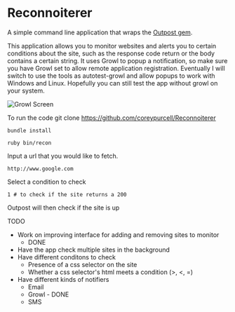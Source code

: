 Reconnoiterer
================

A simple command line application that wraps the [Outpost
gem](https://github.com/vinibaggio/outpost).

This application allows you to monitor websites and alerts you to
certain conditions about the site, such as the response code return or
the body contains a certain string. It uses Growl to popup a
notification, so make sure you have Growl set to allow remote
application registration. Eventually I will switch to use the
tools as autotest-growl and allow popups to work with Windows and Linux.
Hopefully you can still test the app without growl on your system.

![Growl
Screen](http://dl.dropbox.com/u/262398/Screen%20Shot%202011-09-14%20at%203.20.07%20PM.png)

To run the code
    git clone https://github.com/coreypurcell/Reconnoiterer

    bundle install

    ruby bin/recon


Input a url that you would like to fetch.

    http://www.google.com

Select a condition to check

    1 # to check if the site returns a 200

Outpost will then check if the site is up


TODO

  * Work on improving interface for adding and removing sites to monitor
    - DONE
  * Have the app check multiple sites in the background
  * Have different conditons to check
    * Presence of a css selector on the site
    * Whether a css selector's html meets a condition (>, <, =)
  * Have different kinds of notifiers
    * Email
    * Growl - DONE
    * SMS

